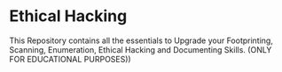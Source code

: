 # Ethical Hacking
This Repository contains all the essentials to Upgrade your Footprinting, Scanning, Enumeration, Ethical Hacking and Documenting Skills. (ONLY FOR EDUCATIONAL PURPOSES))
